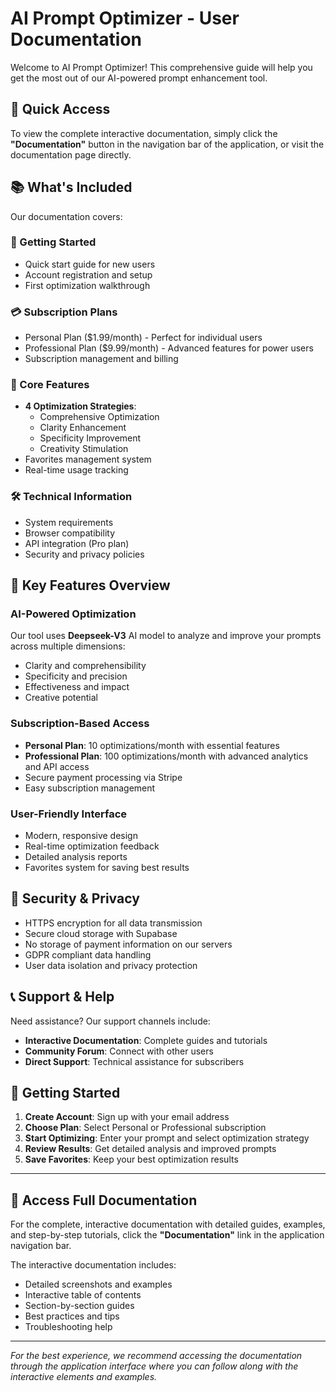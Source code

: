 # AI Prompt Optimizer - User Documentation

Welcome to AI Prompt Optimizer! This comprehensive guide will help you get the most out of our AI-powered prompt enhancement tool.

## 🚀 Quick Access

To view the complete interactive documentation, simply click the **"Documentation"** button in the navigation bar of the application, or visit the documentation page directly.

## 📚 What's Included

Our documentation covers:

### 🎯 Getting Started
- Quick start guide for new users
- Account registration and setup
- First optimization walkthrough

### 💳 Subscription Plans
- Personal Plan ($1.99/month) - Perfect for individual users
- Professional Plan ($9.99/month) - Advanced features for power users
- Subscription management and billing

### 🔧 Core Features
- **4 Optimization Strategies**:
  - Comprehensive Optimization
  - Clarity Enhancement
  - Specificity Improvement
  - Creativity Stimulation
- Favorites management system
- Real-time usage tracking

### 🛠️ Technical Information
- System requirements
- Browser compatibility
- API integration (Pro plan)
- Security and privacy policies

## 🌟 Key Features Overview

### AI-Powered Optimization
Our tool uses **Deepseek-V3** AI model to analyze and improve your prompts across multiple dimensions:
- Clarity and comprehensibility
- Specificity and precision
- Effectiveness and impact
- Creative potential

### Subscription-Based Access
- **Personal Plan**: 10 optimizations/month with essential features
- **Professional Plan**: 100 optimizations/month with advanced analytics and API access
- Secure payment processing via Stripe
- Easy subscription management

### User-Friendly Interface
- Modern, responsive design
- Real-time optimization feedback
- Detailed analysis reports
- Favorites system for saving best results

## 🔐 Security & Privacy

- HTTPS encryption for all data transmission
- Secure cloud storage with Supabase
- No storage of payment information on our servers
- GDPR compliant data handling
- User data isolation and privacy protection

## 📞 Support & Help

Need assistance? Our support channels include:
- **Interactive Documentation**: Complete guides and tutorials
- **Community Forum**: Connect with other users
- **Direct Support**: Technical assistance for subscribers

## 🚀 Getting Started

1. **Create Account**: Sign up with your email address
2. **Choose Plan**: Select Personal or Professional subscription
3. **Start Optimizing**: Enter your prompt and select optimization strategy
4. **Review Results**: Get detailed analysis and improved prompts
5. **Save Favorites**: Keep your best optimization results

---

## 📖 Access Full Documentation

For the complete, interactive documentation with detailed guides, examples, and step-by-step tutorials, click the **"Documentation"** link in the application navigation bar.

The interactive documentation includes:
- Detailed screenshots and examples
- Interactive table of contents
- Section-by-section guides
- Best practices and tips
- Troubleshooting help

---

*For the best experience, we recommend accessing the documentation through the application interface where you can follow along with the interactive elements and examples.* 